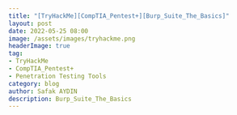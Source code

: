 ```yaml
---
title: "[TryHackMe][CompTIA_Pentest+][Burp_Suite_The_Basics]"
layout: post
date: 2022-05-25 08:00
image: /assets/images/tryhackme.png
headerImage: true
tag:
- TryHackMe
- CompTIA_Pentest+
- Penetration Testing Tools
category: blog
author: Safak AYDIN
description: Burp_Suite_The_Basics
---
```

